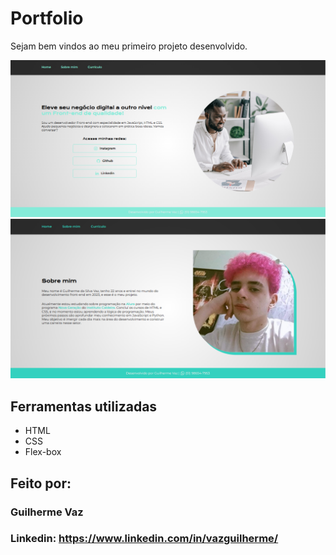 # Portfolio
Sejam bem vindos ao meu primeiro projeto desenvolvido.

![image](https://raw.githubusercontent.com/vazguilherme8/portfolio/main/Pagina.png)
![image](https://raw.githubusercontent.com/vazguilherme8/portfolio/main/sobre.png)

## Ferramentas utilizadas
* HTML
* CSS
* Flex-box

## Feito por:
### Guilherme Vaz
### Linkedin: https://www.linkedin.com/in/vazguilherme/
